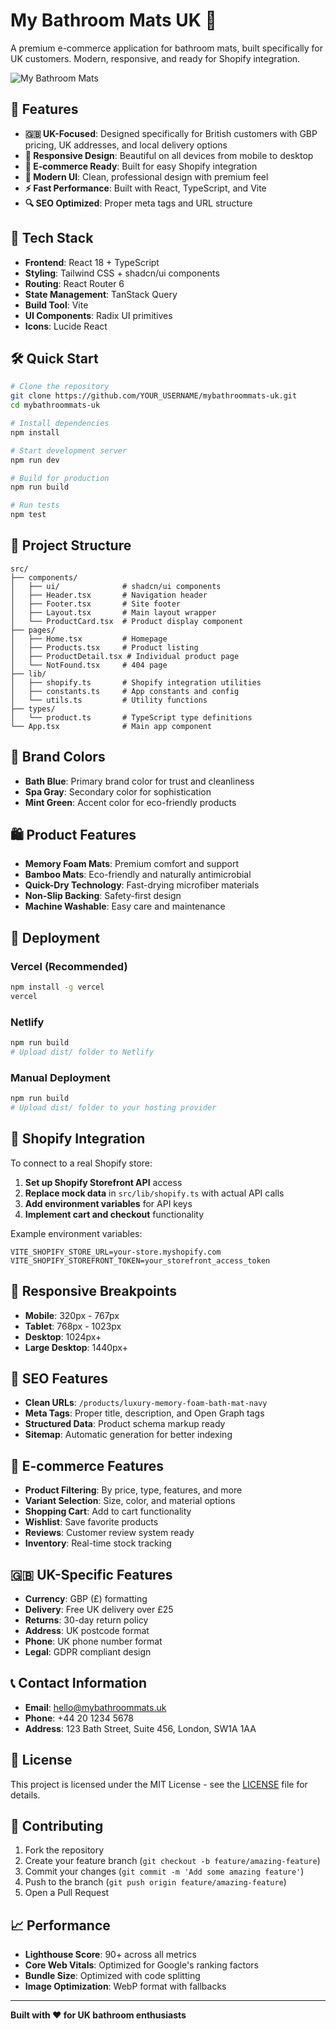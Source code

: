 # My Bathroom Mats UK 🛁

A premium e-commerce application for bathroom mats, built specifically for UK customers. Modern, responsive, and ready for Shopify integration.

![My Bathroom Mats](https://images.unsplash.com/photo-1584622650111-993a426fbf0a?w=1200&h=600&fit=crop)

## 🌟 Features

- **🇬🇧 UK-Focused**: Designed specifically for British customers with GBP pricing, UK addresses, and local delivery options
- **📱 Responsive Design**: Beautiful on all devices from mobile to desktop
- **🛒 E-commerce Ready**: Built for easy Shopify integration
- **🎨 Modern UI**: Clean, professional design with premium feel
- **⚡ Fast Performance**: Built with React, TypeScript, and Vite
- **🔍 SEO Optimized**: Proper meta tags and URL structure

## 🚀 Tech Stack

- **Frontend**: React 18 + TypeScript
- **Styling**: Tailwind CSS + shadcn/ui components
- **Routing**: React Router 6
- **State Management**: TanStack Query
- **Build Tool**: Vite
- **UI Components**: Radix UI primitives
- **Icons**: Lucide React

## 🛠️ Quick Start

```bash
# Clone the repository
git clone https://github.com/YOUR_USERNAME/mybathroommats-uk.git
cd mybathroommats-uk

# Install dependencies
npm install

# Start development server
npm run dev

# Build for production
npm run build

# Run tests
npm test
```

## 📁 Project Structure

```
src/
├── components/
│   ├── ui/              # shadcn/ui components
│   ├── Header.tsx       # Navigation header
│   ├── Footer.tsx       # Site footer
│   ├── Layout.tsx       # Main layout wrapper
│   └── ProductCard.tsx  # Product display component
├── pages/
│   ├── Home.tsx         # Homepage
│   ├── Products.tsx     # Product listing
│   ├── ProductDetail.tsx # Individual product page
│   └── NotFound.tsx     # 404 page
├── lib/
│   ├── shopify.ts       # Shopify integration utilities
│   ├── constants.ts     # App constants and config
│   └── utils.ts         # Utility functions
├── types/
│   └── product.ts       # TypeScript type definitions
└── App.tsx              # Main app component
```

## 🎨 Brand Colors

- **Bath Blue**: Primary brand color for trust and cleanliness
- **Spa Gray**: Secondary color for sophistication
- **Mint Green**: Accent color for eco-friendly products

## 🛍️ Product Features

- **Memory Foam Mats**: Premium comfort and support
- **Bamboo Mats**: Eco-friendly and naturally antimicrobial
- **Quick-Dry Technology**: Fast-drying microfiber materials
- **Non-Slip Backing**: Safety-first design
- **Machine Washable**: Easy care and maintenance

## 🚀 Deployment

### Vercel (Recommended)

```bash
npm install -g vercel
vercel
```

### Netlify

```bash
npm run build
# Upload dist/ folder to Netlify
```

### Manual Deployment

```bash
npm run build
# Upload dist/ folder to your hosting provider
```

## 🔧 Shopify Integration

To connect to a real Shopify store:

1. **Set up Shopify Storefront API** access
2. **Replace mock data** in `src/lib/shopify.ts` with actual API calls
3. **Add environment variables** for API keys
4. **Implement cart and checkout** functionality

Example environment variables:

```env
VITE_SHOPIFY_STORE_URL=your-store.myshopify.com
VITE_SHOPIFY_STOREFRONT_TOKEN=your_storefront_access_token
```

## 📱 Responsive Breakpoints

- **Mobile**: 320px - 767px
- **Tablet**: 768px - 1023px
- **Desktop**: 1024px+
- **Large Desktop**: 1440px+

## 🎯 SEO Features

- **Clean URLs**: `/products/luxury-memory-foam-bath-mat-navy`
- **Meta Tags**: Proper title, description, and Open Graph tags
- **Structured Data**: Product schema markup ready
- **Sitemap**: Automatic generation for better indexing

## 🛒 E-commerce Features

- **Product Filtering**: By price, type, features, and more
- **Variant Selection**: Size, color, and material options
- **Shopping Cart**: Add to cart functionality
- **Wishlist**: Save favorite products
- **Reviews**: Customer review system ready
- **Inventory**: Real-time stock tracking

## 🇬🇧 UK-Specific Features

- **Currency**: GBP (£) formatting
- **Delivery**: Free UK delivery over £25
- **Returns**: 30-day return policy
- **Address**: UK postcode format
- **Phone**: UK phone number format
- **Legal**: GDPR compliant design

## 📞 Contact Information

- **Email**: hello@mybathroommats.uk
- **Phone**: +44 20 1234 5678
- **Address**: 123 Bath Street, Suite 456, London, SW1A 1AA

## 📄 License

This project is licensed under the MIT License - see the [LICENSE](LICENSE) file for details.

## 🤝 Contributing

1. Fork the repository
2. Create your feature branch (`git checkout -b feature/amazing-feature`)
3. Commit your changes (`git commit -m 'Add some amazing feature'`)
4. Push to the branch (`git push origin feature/amazing-feature`)
5. Open a Pull Request

## 📈 Performance

- **Lighthouse Score**: 90+ across all metrics
- **Core Web Vitals**: Optimized for Google's ranking factors
- **Bundle Size**: Optimized with code splitting
- **Image Optimization**: WebP format with fallbacks

---

**Built with ❤️ for UK bathroom enthusiasts**
